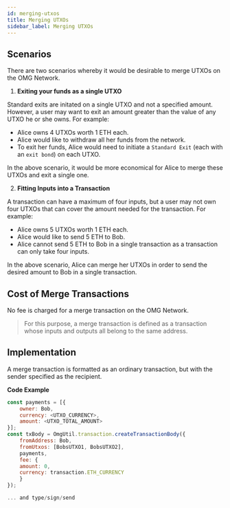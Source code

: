 ```yaml
---
id: merging-utxos
title: Merging UTXOs
sidebar_label: Merging UTXOs
---
```


## Scenarios

There are two scenarios whereby it would be desirable to merge UTXOs on the OMG Network. 

1. **Exiting your funds as a single UTXO**

Standard exits are initated on a single UTXO and not a specified amount. However, a user may want to exit an amount greater than the value of any UTXO he or she owns. For example: 

- Alice owns 4 UTXOs worth 1 ETH each. 
- Alice would like to withdraw all her funds from the network. 
- To exit her funds, Alice would need to initiate a `Standard Exit` (each with an `exit bond`) on each UTXO.

In the above scenario, it would be more economical for Alice to merge these UTXOs and exit a single one.


2. **Fitting Inputs into a Transaction**

A transaction can have a maximum of four inputs, but a user may not own four UTXOs that can cover the amount needed for the transaction. For example: 

- Alice owns 5 UTXOs worth 1 ETH each. 
- Alice would like to send 5 ETH to Bob. 
- Alice cannot send 5 ETH to Bob in a single transaction as a transaction can only take four inputs. 

In the above scenario, Alice can merge her UTXOs in order to send the desired amount to Bob in a single transaction.

## Cost of Merge Transactions

No fee is charged for a merge transaction on the OMG Network. 

> For this purpose, a merge transaction is defined as a transaction whose inputs and outputs all belong to the same address.

## Implementation

A merge transaction is formatted as an ordinary transaction, but with the sender specified as the recipient.

**Code Example**

```js
const payments = [{
    owner: Bob,
    currency: <UTXO_CURRENCY>,
    amount: <UTXO_TOTAL_AMOUNT>
}];
const txBody = OmgUtil.transaction.createTransactionBody({
    fromAddress: Bob,
    fromUtxos: [BobsUTXO1, BobsUTXO2],
    payments,
    fee: {
    amount: 0,
    currency: transaction.ETH_CURRENCY
    }
});

... and type/sign/send
```



